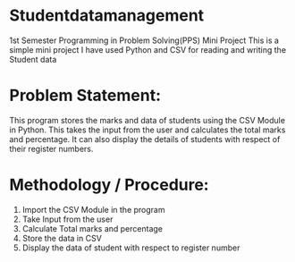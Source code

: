 # Studentdatamanagement
1st Semester Programming in Problem Solving(PPS) Mini Project
This is a simple mini project
I have used Python and CSV for reading and writing the Student data

# Problem Statement:
This program stores the marks and data of students using the CSV Module in Python.
This takes the input from the user and calculates the total marks and percentage. It can also
display the details of students with respect of their register numbers.

# Methodology / Procedure:
1. Import the CSV Module in the program
2. Take Input from the user
3. Calculate Total marks and percentage
4. Store the data in CSV
5. Display the data of student with respect to register number
